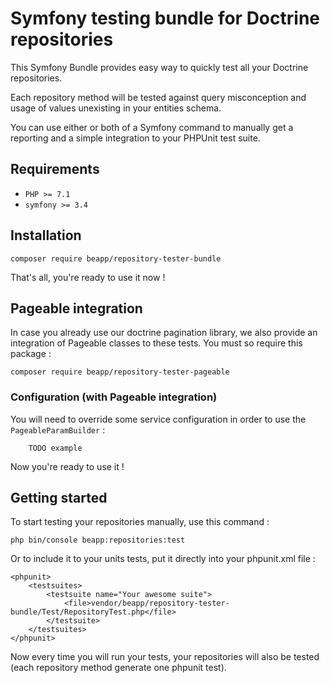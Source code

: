 # Symfony testing bundle for Doctrine repositories

This Symfony Bundle provides easy way to quickly test all your Doctrine repositories.

Each repository method will be tested against query misconception and usage of values unexisting in your entities schema.

You can use either or both of a Symfony command to manually get a reporting and a simple integration to your PHPUnit test suite.

## Requirements

* `PHP >= 7.1`
* `symfony >= 3.4`

## Installation 

```
composer require beapp/repository-tester-bundle
```

That's all, you're ready to use it now !

## Pageable integration

In case you already use our doctrine pagination library, we also provide an integration of Pageable classes to these tests.
You must so require this package :

```
composer require beapp/repository-tester-pageable
```

### Configuration (with Pageable integration)

You will need to override some service configuration in order to use the `PageableParamBuilder` :

```
    TODO example
```

Now you're ready to use it !

## Getting started 

To start testing your repositories manually, use this command :

```
php bin/console beapp:repositories:test
```

Or to include it to your units tests, put it directly into your phpunit.xml file :

```
<phpunit>
    <testsuites>
        <testsuite name="Your awesome suite">
            <file>vendor/beapp/repository-tester-bundle/Test/RepositoryTest.php</file>
        </testsuite>
    </testsuites>
</phpunit>
```

Now every time you will run your tests, your repositories will also be tested (each repository method generate one phpunit test).
